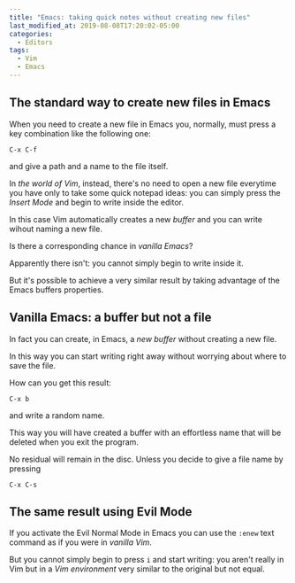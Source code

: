 ```yaml
---
title: "Emacs: taking quick notes without creating new files"
last_modified_at: 2019-08-08T17:20:02-05:00
categories:
  - Editors
tags:
  - Vim
  - Emacs
---
```



## The standard way to create new files in Emacs
When you need to create a new file in Emacs you, normally, must press a key combination like the following one: 

```
C-x C-f
```
and give a path and a name to the file itself.

In _the world of Vim_, instead, there's no need to open a new file everytime you have only to take  some quick notepad ideas: you can simply  press the _Insert Mode_ and begin to write inside the editor. 

In this case Vim automatically creates a new _buffer_ and you can write wihout naming a new file.


Is there a corresponding chance in _vanilla Emacs_?

Apparently there isn't: you cannot simply begin to write inside it.

But it's  possible to achieve a very similar result by taking advantage of the Emacs buffers properties.

## Vanilla Emacs: a buffer but not a file ##

In fact you can create, in Emacs, a _new buffer_ without creating a new file.

In this way you can start writing right away without worrying about where to save the file.

How can you get this result: 

```
C-x b
```

and write a random name.

This way you will have created a buffer with an effortless name that will be deleted when you exit the program.

No residual will remain in the disc. Unless you decide to give a file name by pressing 

```
C-x C-s
```

## The same result using Evil Mode ##

If you activate the Evil Normal Mode in Emacs you can use the `:enew` text command as if you were in _vanilla Vim_.

But you cannot simply begin to press `i` and start writing: you aren't really in Vim but in a _Vim environment_ very similar to the original but not equal.
